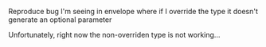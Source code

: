Reproduce bug I'm seeing in envelope where if I override the type it doesn't generate an optional parameter

Unfortunately, right now the non-overriden type is not working...

